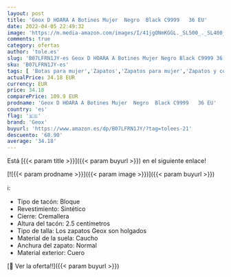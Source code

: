 ```yaml
---
layout: post
title: 'Geox D HOARA A Botines Mujer  Negro  Black C9999   36 EU'
date: 2022-04-05 22:49:32
image: 'https://m.media-amazon.com/images/I/41jgONmKGGL._SL500_._SL400_.jpg'
comments: true
category: ofertas
author: 'tole.es'
slug: 'B07LFRN1JY-es Geox D HOARA A Botines Mujer Negro Black C9999 36 EU'
sku: 'B07LFRN1JY-es'
tags: [ 'Botas para mujer','Zapatos','Zapatos para mujer','Zapatos y complementos','botines','geox', ]
actualPrice: 34.18 EUR
currency: EUR
price: 34.18
comparePrice: 109.9 EUR
prodname: 'Geox D HOARA A Botines Mujer  Negro  Black C9999   36 EU'
country: 'es'
flag: '🇪🇸'
brand: 'Geox'
buyurl: 'https://www.amazon.es/dp/B07LFRN1JY/?tag=tolees-21'
descuento: '68.90'
average: '34.18'
---
```


Está [{{< param title >}}]({{< param buyurl >}}) en el siguiente enlace!

[![{{< param prodname >}}]({{< param image >}})]({{< param buyurl >}})

ℹ️:

- Tipo de tacón: Bloque
- Revestimiento: Sintético
- Cierre: Cremallera
- Altura del tacón: 2.5 centímetros
- Tipo de talla: Los zapatos Geox son holgados
- Material de la suela: Caucho
- Anchura del zapato: Normal
- Material exterior: Cuero

[🛒 Ver la oferta!!]({{< param buyurl >}})
